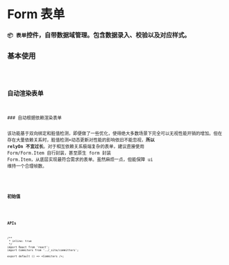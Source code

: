# Form 表单

**`📦 表单`控件，自带数据域管理。包含数据录入、校验以及对应样式。**

### 基本使用

<code src="./../../demo/form/normal-usage.demo.tsx" />

### 自动渲染表单

<code src="./../../demo/form/with-columns.demo.tsx" />
### 自动根据依赖渲染表单

该功能基于双向绑定和脏值检测，即便做了一些优化，使得绝大多数场景下完全可以无视性能开销的增加。但在存在大量依赖关系时，脏值检测+动态更新对性能的影响依旧不能忽视，**所以 relyOn 不宜过长**。对于相互依赖关系极端复杂的表单，建议直接使用 Form/Form.Item 自行封装，甚至原生 form 封装 Form.Item，从底层实现最符合需求的表单。虽然麻烦一点，但能保障 ui 维持一个合理帧数。

<code src="./../../demo/form/with-dependencies.demo.tsx" />

### 初始值

<code src="./../../demo/form/with-initial-data.demo.tsx" />

### APIs

```tsx
/**
 * inline: true
 */
import React from 'react';
import Commiters from '../_site/committers';

export default () => <Commiters />;
```
